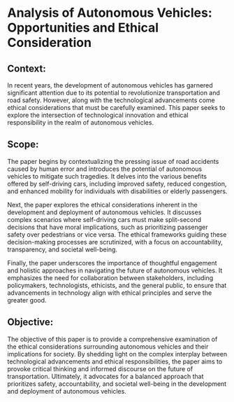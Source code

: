 # Analysis of Autonomous Vehicles: Opportunities and Ethical Consideration

## Context:

In recent years, the development of autonomous vehicles has garnered significant attention due to its potential to revolutionize transportation and road safety. However, along with the technological advancements come ethical considerations that must be carefully examined. This paper seeks to explore the intersection of technological innovation and ethical responsibility in the realm of autonomous vehicles.

## Scope:

The paper begins by contextualizing the pressing issue of road accidents caused by human error and introduces the potential of autonomous vehicles to mitigate such tragedies. It delves into the various benefits offered by self-driving cars, including improved safety, reduced congestion, and enhanced mobility for individuals with disabilities or elderly passengers.

Next, the paper explores the ethical considerations inherent in the development and deployment of autonomous vehicles. It discusses complex scenarios where self-driving cars must make split-second decisions that have moral implications, such as prioritizing passenger safety over pedestrians or vice versa. The ethical frameworks guiding these decision-making processes are scrutinized, with a focus on accountability, transparency, and societal well-being.

Finally, the paper underscores the importance of thoughtful engagement and holistic approaches in navigating the future of autonomous vehicles. It emphasizes the need for collaboration between stakeholders, including policymakers, technologists, ethicists, and the general public, to ensure that advancements in technology align with ethical principles and serve the greater good.

## Objective:

The objective of this paper is to provide a comprehensive examination of the ethical considerations surrounding autonomous vehicles and their implications for society. By shedding light on the complex interplay between technological advancements and ethical responsibilities, the paper aims to provoke critical thinking and informed discourse on the future of transportation. Ultimately, it advocates for a balanced approach that prioritizes safety, accountability, and societal well-being in the development and deployment of autonomous vehicles.
